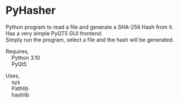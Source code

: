 # PyHasher  
Python program to read a file and generate a SHA-256 Hash from it.  
Has a very simple PyQT5 GUI frontend.   
Simply run the program, select a file and the hash will be generated.  
  
Requires,  
&nbsp;&nbsp;&nbsp;&nbsp;Python 3.10  
&nbsp;&nbsp;&nbsp;&nbsp;PyQt5   
  
Uses,    
&nbsp;&nbsp;&nbsp;&nbsp;sys    
&nbsp;&nbsp;&nbsp;&nbsp;Pathlib    
&nbsp;&nbsp;&nbsp;&nbsp;hashlib    
